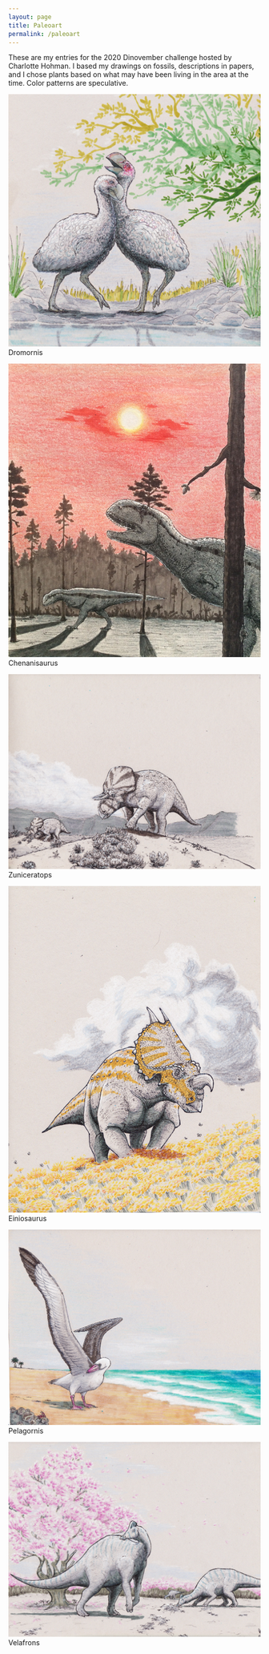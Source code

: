 ```yaml
---
layout: page
title: Paleoart
permalink: /paleoart
---
```


These are my entries for the 2020 Dinovember challenge hosted by Charlotte Hohman. I based my drawings on fossils, descriptions in papers, and I chose plants based on what may have been living in the area at the time. Color patterns are speculative.

![Dromornis](/assets/img/dromornis.jpg)
Dromornis  

![Chenanisaurus](/assets/img/Dinovember2020/chenanisaurus.jpg)
Chenanisaurus  

![Zuniceratops](/assets/img/Dinovember2020/zuniceratops.jpg)
Zuniceratops  

![Einiosaurus](/assets/img/Dinovember2020/einiosaurus.jpg)
Einiosaurus  

![Pelagornis](/assets/img/Dinovember2020/pelagornis.jpg)
Pelagornis  

![Velafrons](/assets/img/Dinovember2020/velafronstree.jpg)
Velafrons 
